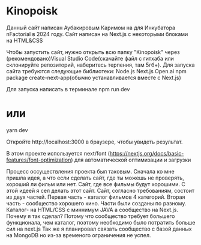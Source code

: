 # Kinopoisk
Данный сайт написан Аубакировым Каримом на для Инкубатора nFactorial в 2024 году.
Сайт написан на Next.js с некоторыми блоками на HTML&CSS

Чтобы запустить сайт, нужно открыть всю папку "Kinopoisk" через (рекомендовано)Visual Studio Code(скачайте файл с гитхаба или склонируйте репозиторий, наберитесь терпения, там 5гб+).
Для запуска сайта требуются следующие библиотеки:
	Node.js
	Next.js 
	Open.ai npm package
	create-next-app(обычно устанавливается вместе с Next.js)

Для запуска написать в терминале
npm run dev
# или
yarn dev

Откройте http://localhost:3000 в браузере, чтобы увидеть результат.

В этом проекте используется next/font (https://nextjs.org/docs/basic-features/font-optimization) для автоматической оптимизации и загрузки

Процесс оссуществления проекта был таковым.
Сначала ко мне пришла идея, а что если сделать сайт, где ты можешь не проверять, хороший ли фильм или нет. Сайт, где все фильмы будут хорошими.
С этой идеей я сел делать этот сайт. Сайт, согласно требованиям, состоит из двух частей. Первая часть - каталог фильмов 4 категорий.
Вторая часть - сообщество хорошего кино. Части были созданы по разному. Каталог- на HTML/CSS с миннимум JAVA а сообщество на Next.js.
Почему я так сделал? Потому что сообщество требует большего функционала, чем каталог, поэтому необходимо было потратить больше сил на next.js
Так же я планировал связать сообщество с базой данных на MongoDB но из-за временого ограничения не успел.

